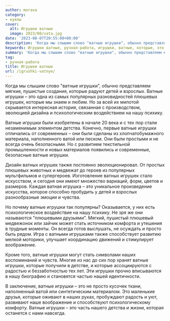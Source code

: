 ```yaml
---
author: morava
category:
- куклы
cover:
  alt: Игрушки ватные
  image: 2023/08/vata.jpg
date: '2023-08-07T20:55:00+00:00'
description: 'Когда мы слышим слово "ватные игрушки", обычно представляем мягкие, пушистые создания, которые радуют детей и взрослых. Ватные игрушки – это одна из самых...'
keywords: Игрушки ватные, ручная-работа, игрушки, ватные, которые, это, игрушек, нашу, детей, взрослых, популярных, плюшевых, психику, тех, пор, детства, ватой
summary: 'Когда мы слышим слово "ватные игрушки", обычно представляем мягкие, пушистые создания, которые радуют детей и взрослых. Ватные игрушки – это одна из самых...'
tag:
- ручная-работа
title: Игрушки ватные
url: /igrushki-vatnye/
---
```


Когда мы слышим слово "ватные игрушки", обычно представляем мягкие, пушистые создания, которые радуют детей и взрослых. Ватные игрушки – это одна из самых популярных разновидностей плюшевых игрушек, которые мы знаем и любим. Но за всей их милотой скрывается интересная история, связанная с производством, эволюцией дизайна и психологическим воздействием на нашу психику.

Ватные игрушки были изобретены в начале 20 века и с тех пор стали незаменимым элементом детства. Конечно, первые ватные игрушки отличались от современных – они были сделаны из хлопчатобумажного материала, наполненного ватой или песком. Они были простыми и не всегда очень безопасными. Но с развитием текстильной промышленности и новых материалов появились и современные, безопасные ватные игрушки.

Дизайн ватных игрушек также постоянно эволюционировал. От простых плюшевых животных и медвежат до героев из популярных мультфильмов и супергероев. Изготовление ватных игрушек стало искусством, и сегодня они имеют множество вариаций, форм, цветов и размеров. Каждая ватная игрушка – это уникальное произведение искусства, которое способно пробудить у детей и взрослых разнообразные эмоции и чувства.

Но почему ватные игрушки так популярны? Оказывается, у них есть психологическое воздействие на нашу психику. Не зря же они называются "плюшевыми друзьями". Мягкий, пушистый плюшевый медвежонок или зайчик может стать источником комфорта и утешения в трудные моменты. Он всегда готов выслушать, не осуждать и просто быть рядом. Игра с ватными игрушками также способствует развитию мелкой моторики, улучшает координацию движений и стимулирует воображение.

Кроме того, ватные игрушки могут стать символами наших воспоминаний и чувств. Многие из нас до сих пор хранят ватные игрушки, которые получили в детстве, и которые ассоциируются с радостью и беззаботностью тех лет. Эти игрушки прочно вписываются в нашу биографию и становятся частью нашей идентичности.

В заключение, ватные игрушки – это не просто кусочек ткани, наполненный ватой или синтетическим материалом. Это маленькие друзья, которые оживают в наших руках, пробуждают радость и уют, развивают наше воображение и способствуют психологическому комфорту. Ватные игрушки – это часть нашего детства и жизни, которая останется с нами навсегда.
